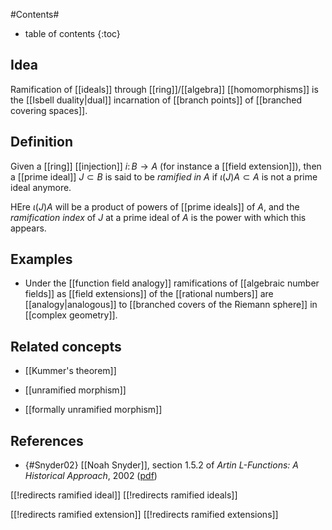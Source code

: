 
#Contents#
* table of contents
{:toc}

## Idea

Ramification of [[ideals]] through [[ring]]/[[algebra]] [[homomorphisms]] is the [[Isbell duality|dual]] incarnation of [[branch points]] of [[branched covering spaces]].

## Definition

Given a [[ring]] [[injection]] $i \colon B \to A$ (for instance a [[field extension]]), then a [[prime ideal]] $J \subset B$ is said to be _ramified in $A$_ if $\iota(J) A\subset A$ is not a prime ideal anymore. 

HEre $\iota(J)A$ will be a product of powers of [[prime ideals]] of $A$, and the _ramification index_ of $J$ at a prime ideal of $A$ is the power with which this appears.

## Examples

* Under the [[function field analogy]] ramifications of [[algebraic number fields]] as [[field extensions]] of the [[rational numbers]] are [[analogy|analogous]] to [[branched covers of the Riemann sphere]] in [[complex geometry]].

## Related concepts

* [[Kummer's theorem]]

* [[unramified morphism]]

* [[formally unramified morphism]]

## References

* {#Snyder02} [[Noah Snyder]], section 1.5.2 of _Artin L-Functions: A Historical Approach_, 2002 ([pdf](http://www.math.columbia.edu/~nsnyder/thesismain.pdf))


[[!redirects ramified ideal]]
[[!redirects ramified ideals]]


[[!redirects ramified extension]]
[[!redirects ramified extensions]]